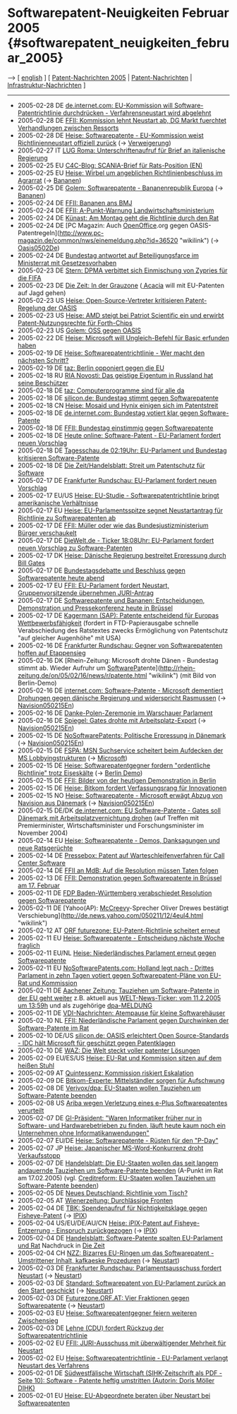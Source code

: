 # Softwarepatent-Neuigkeiten Februar 2005 {#softwarepatent_neuigkeiten_februar_2005}

\--\> \[ [ english](Swpatcnino0502En "wikilink") \] \[ [
Patent-Nachrichten 2005](Swpatcnino05De "wikilink") \| [
Patent-Nachrichten](SwpatcninoDe "wikilink") \| [
Infrastruktur-Nachrichten](FfiinewsDe "wikilink") \]

------------------------------------------------------------------------

-   2005-02-28 DE [de.internet.com: EU-Kommission will
    Software-Patentrichtlinie durchdrücken - Verfahrensneustart wird
    abgelehnt](http://de.internet.com/index.php?id=2034066 "wikilink")
-   2005-02-28 DE [ FFII: Kommission lehnt Neustart ab, DG Markt
    fuerchtet Verhandlungen zwischen Ressorts](Com050228De "wikilink")
-   2005-02-28 DE [Heise: Softwarepatente - EU-Kommission weist
    Richtlinienneustart offiziell
    zurück](http://www.heise.de/newsticker/meldung/56890 "wikilink")
    (-\> [ Verweigerung](Com050228De "wikilink"))
-   2005-02-27 IT [ LUG Roma: Unterschriftenaufruf für Brief an
    italienische Regierung](LugRomaLtr0503De "wikilink")
-   2005-02-25 EU [C4C-Blog: SCANIA-Brief für Rats-Position
    (EN)](http://europeansoftwarepatents.blogspot.com/2005/02/scania-patentability-of-computer.html#comments "wikilink")
-   2005-02-25 EU [Heise: Wirbel um angeblichen Richtlinienbeschluss im
    Agrarrat](http://www.heise.de/newsticker/meldung/56805 "wikilink")
    (-\> [ Bananen](Kuenast050224De "wikilink"))
-   2005-02-25 DE [Golem: Softwarepatente - Bananenrepublik
    Europa](http://www.golem.de/0502/36542.html "wikilink") (-\> [
    Bananen](Kuenast050224De "wikilink"))
-   2005-02-24 DE [ FFII: Bananen ans
    BMJ](BmjBananenPm050225De "wikilink")
-   2005-02-24 DE [ FFII: A-Punkt-Warnung
    Landwirtschaftsministerium](AItemWarning050224De "wikilink")
-   2005-02-24 DE [ Künast: Am Montag geht die Richtlinie durch den
    Rat](Kuenast050224De "wikilink")
-   2005-02-24 DE [PC Magazin: Auch
    [OpenOffice](OpenOffice "wikilink").org gegen
    OASIS-Patentregeln](http://www.pc-magazin.de/common/nws/einemeldung.php?id=36520 "wikilink")
    (-\> [Oasis0502De](Oasis0502De "wikilink"))
-   2005-02-24 DE [Bundestag antwortet auf Beteiligungsfarce im
    Ministerrat mit
    Gesetzesvorhaben](http://www.bundestag.de/bic/hib/2005/2005_056/02.html "wikilink")
-   2005-02-23 DE [Stern: DPMA verbittet sich Einmischung von Zypries
    für die
    FIFA](http://www.stern.de/sport-motor/fussball/?id=536822&nv=cp_L1_rt_al "wikilink")
-   2005-02-23 DE [Die Zeit: In der
    Grauzone](http://www.zeit.de/2005/09/Patentj_8ager_neu "wikilink")
    ([ Acacia](AcaciaEn "wikilink") will mit EU-Patenten auf Jagd gehen)
-   2005-02-23 US [Heise: Open-Source-Vertreter kritisieren
    Patent-Regelung der
    OASIS](http://www.heise.de/newsticker/meldung/56741 "wikilink")
-   2005-02-23 US [Heise: AMD steigt bei Patriot Scientific ein und
    erwirbt Patent-Nutzungsrechte für
    Forth-Chips](http://www.heise.de/newsticker/meldung/56747 "wikilink")
-   2005-02-23 US [Golem: OSS gegen
    OASIS](http://www.golem.de/0502/36481.html "wikilink")
-   2005-02-22 DE [Heise: Microsoft will Ungleich-Befehl für Basic
    erfunden
    haben](http://www.heise.de/newsticker/meldung/56675 "wikilink")
-   2005-02-19 DE [Heise: Softwarepatentrichtlinie - Wer macht den
    nächsten
    Schritt?](http://www.heise.de/newsticker/meldung/56618 "wikilink")
-   2005-02-19 DE [taz: Berlin opponiert gegen die
    EU](http://www.taz.de/pt/2005/02/18/a0153.nf/text "wikilink")
-   2005-02-18 RU [RIA Novosti: Das geistige Eigentum in Russland hat
    seine
    Beschützer](http://de.rian.ru/rian/index.cfm?prd_id=567&msg_id=5427729&startrow=1&date=2005-02-18&do_alert=0 "wikilink")
-   2005-02-18 DE [taz: Computerprogramme sind für alle
    da](http://www.taz.de/pt/2005/02/19/a0178.nf/text "wikilink")
-   2005-02-18 DE [silicon.de: Bundestag stimmt gegen
    Softwarepatente](http://www.silicon.de/cpo/news-cio/detail.php?nr=19219 "wikilink")
-   2005-02-18 CN [Heise: Mosaid und Hynix einigen sich im
    Patentstreit](http://www.heise.de/newsticker/meldung/56572 "wikilink")
-   2005-02-18 DE [de.internet.com: Bundestag votiert klar gegen
    Software-Patente](http://de.internet.com/index.php?id=2033874 "wikilink")
-   2005-02-18 DE [ FFII: Bundestag einstimmig gegen
    Softwarepatente](Bundestag050218De "wikilink")
-   2005-02-18 DE [Heute online: Software-Patent - EU-Parlament fordert
    neuen
    Vorschlag](http://www.heute.de/ZDFheute/inhalt/7/0,3672,2262855,00.html "wikilink")
-   2005-02-18 DE [Tagesschau.de 02:19Uhr: EU-Parlament und Bundestag
    kritisieren
    Software-Patente](http://www.tagesschau.de/aktuell/meldungen/0,1185,OID4076200_REF1,00.htm "wikilink")
-   2005-02-18 DE [Die Zeit/Handelsblatt: Streit um Patentschutz für
    Software](http://zeus.zeit.de/hb/703097.xml "wikilink")
-   2005-02-17 DE [Frankfurter Rundschau: EU-Parlament fordert neuen
    Vorschlag](http://www.fr-aktuell.de/ressorts/computer_und_internet/netzwerk/?cnt=633471 "wikilink")
-   2005-02-17 EU/US [Heise: EU-Studie - Softwarepatentrichtlinie bringt
    amerikanische
    Verhältnisse](http://www.heise.de/newsticker/meldung/56493 "wikilink")
-   2005-02-17 EU [Heise: EU-Parlamentsspitze segnet Neustartantrag für
    Richtlinie zu Softwarepatenten
    ab](http://www.heise.de/newsticker/meldung/56502 "wikilink")
-   2005-02-17 DE [ FFII: Müller oder wie das Bundesjustizministerium
    Bürger verschaukelt](LtrBmjAmueller0502De "wikilink")
-   2005-02-17 DE [DieWelt.de - Ticker 18:08Uhr: EU-Parlament fordert
    neuen Vorschlag zu
    Software-Patenten](http://www.welt.de/z/newsticker/message.php?channel=wir=&suche=&nid=288759 "wikilink")
-   2005-02-17 DK [Heise: Dänische Regierung bestreitet Erpressung durch
    Bill Gates](http://www.heise.de/newsticker/meldung/56516 "wikilink")
-   2005-02-17 DE [ Bundestagsdebatte und Beschluss gegen
    Softwarepatente heute abend](Bundestag050217De "wikilink")
-   2005-02-17 EU [ FFII: EU-Parlament fordert Neustart,
    Gruppenvorsitzende übernehmen
    JURI-Antrag](Restart050217De "wikilink")
-   2005-02-17 DE [ Softwarepatente und Bananen: Entscheidungen,
    Demonstration und Pressekonferenz heute in
    Brüssel](Demo050217De "wikilink")
-   2005-02-17 DE [Kagermann (SAP): Patente entscheidend für Europas
    Wettbewerbsfähigkeit](http://swpat.ffii.org/papiere/kagermann050217/ "wikilink")
    (fordert in FTD-Papierausgabe schnelle Verabschiedung des Ratstextes
    zwecks Ermöglichung von Patentschutz \"auf gleicher Augenhöhe\" mit
    USA)
-   2005-02-16 DE [Frankfurter Rundschau: Gegner von Softwarepatenten
    hoffen auf
    Etappensieg](http://www.fr-aktuell.de/ressorts/computer_und_internet/netzwerk/?cnt=632930 "wikilink")
-   2005-02-16 DK [Rhein-Zeitung: Microsoft drohte Dänen - Bundestag
    stimmt ab. Wieder Aufruhr um
    [SoftwarePa](SoftwarePa "wikilink")­tente](http://rhein-zeitung.de/on/05/02/16/news/r/patente.html "wikilink")
    (mit Bild von Berlin-Demo)
-   2005-02-16 DE [internet.com: Software-Patente - Microsoft dementiert
    Drohungen gegen dänische Regierung und widerspricht
    Rasmussen](http://de.internet.com/index.php?id=2033819 "wikilink")
    (-\> [Navision050215En](Navision050215En "wikilink"))
-   2005-02-16 DE [ Danke-Polen-Zeremonie im Warschauer
    Parlament](Sejm050216De "wikilink")
-   2005-02-16 DE [Spiegel: Gates drohte mit
    Arbeitsplatz-Export](http://www.spiegel.de/wirtschaft/0,1518,341905,00.html "wikilink")
    (-\> [Navision050215En](Navision050215En "wikilink"))
-   2005-02-15 DE [NoSoftwarePatents: Politische Erpressung in
    Dänemark](http://www.nosoftwarepatents.com/phpBB2/viewtopic.php?t=364 "wikilink")
    (-\> [Navision050215En](Navision050215En "wikilink"))
-   2005-02-15 DE [FSPA: MSN Suchservice scheitert beim Aufdecken der MS
    Lobbyingstrukturen](http://www.pro-linux.de/news/2005/7820.html "wikilink")
    (-\> [ Microsoft](SwpatmicrosoftDe "wikilink"))
-   2005-02-15 DE [Heise: Softwarepatentgegner fordern \"ordentliche
    Richtlinie\" trotz
    Eiseskälte](http://www.heise.de/newsticker/meldung/56422 "wikilink")
    (-\> [ Berlin Demo](DemoBerlin050215De "wikilink"))
-   2005-02-15 DE [ FFII: Bilder von der heutigen Demonstration in
    Berlin](DemoBerlin050215De "wikilink")
-   2005-02-15 DE [Heise: Bitkom fordert Verfassungsrang für
    Innovationen
    ](http://www.heise.de/newsticker/meldung/56394 "wikilink")
-   2005-02-15 NO [Heise: Softwarepatente - Microsoft erwägt Abzug von
    Navision aus
    Dänemark](http://www.heise.de/newsticker/meldung/56387 "wikilink")
    (-\> [Navision050215En](Navision050215En "wikilink"))
-   2005-02-15 DE/DK [de.internet.com: EU Software-Patente - Gates soll
    Dänemark mit Arbeitsplatzvernichtung
    drohen](http://de.internet.com/index.php?id=2033781 "wikilink") (auf
    Treffen mit Premierminister, Wirtschaftsminister und
    Forschungsminister im November 2004)
-   2005-02-14 EU [Heise: Softwarepatente - Demos, Danksagungen und neue
    Ratsgerüchte](http://www.heise.de/newsticker/meldung/56370 "wikilink")
-   2005-02-14 DE [Pressebox: Patent auf Warteschleifenverfahren für
    Call Center
    Software](http://www.pressebox.de/index.php?boxid=30639&sid=searchengine_sid "wikilink")
-   2005-02-14 DE [ FFII an MdB: Auf die Resolution müssen Taten
    folgen](LtrFfiiMdb0502De "wikilink")
-   2005-02-13 DE [ FFII: Demonstration gegen Softwarepatente in Brüssel
    am 17. Februar](DemoBrussels050217De "wikilink")
-   2005-02-11 DE [ FDP Baden-Württemberg verabschiedet Resolution gegen
    Softwarepatente](Fdp050213De "wikilink")
-   2005-02-11 DE [Yahoo(AP): [McCreevy](McCreevy "wikilink")-Sprecher
    Oliver Drewes bestätigt
    Verschiebung](http://de.news.yahoo.com/050211/12/4eul4.html "wikilink")
-   2005-02-12 AT [ORF futurezone: EU-Patent-Richtlinie scheitert
    erneut](http://futurezone.orf.at/futurezone.orf?read=detail&id=261735 "wikilink")
-   2005-02-11 EU [Heise: Softwarepatente - Entscheidung nächste Woche
    fraglich](http://www.heise.de/newsticker/meldung/56316 "wikilink")
-   2005-02-11 EU/NL [Heise: Niederländisches Parlament erneut gegen
    Softwarepatente](http://www.heise.de/newsticker/meldung/56293 "wikilink")
-   2005-02-11 EU [NoSoftwarePatents.com: Holland legt nach - Drittes
    Parlament in zehn Tagen votiert gegen Softwarepatent-Pläne von
    EU-Rat und
    Kommission](http://www.nosoftwarepatents.com/phpBB2/viewtopic.php?t=346 "wikilink")
-   2005-02-11 DE [Aachener Zeitung: Tauziehen um Software-Patente in
    der EU geht
    weiter](http://www.aachener-zeitung.de/sixcms/detail.php?id=450242&_wo=Sport:Aktuell&_wobild=menue_sport.gif&template=az_detail_standard_dpa "wikilink")
    z.B. aktuell aus [WELT-News-Ticker: vom 11.2.2005 um
    13:59h](http://www.welt.de/z/newsticker/ticker.php?channel=wir "wikilink")
    und als zugehörige
    [dpa-MELDUNG](http://www.welt.de/z/newsticker/message.php?channel=wir==&nid=285558 "wikilink")
-   2005-02-11 DE [VDI-Nachrichten: Atempause für kleine
    Softwarehäuser](http://www.vdi-nachrichten.com/vdi_nachrichten/aktuelle_ausgabe/akt_ausg_detail.asp?source=rubrik&cat=3&id=20817 "wikilink")
-   2005-02-10 NL [ FFII: Niederländische Parlament gegen Durchwinken
    der Software-Patente im Rat](NlVot050210De "wikilink")
-   2005-02-10 DE/US [silicon.de: OASIS erleichtert Open
    Source-Standards - IDC hält Microsoft für geschützt gegen
    Patentklagen](http://www.silicon.de/cpo/news-busisoft/detail.php?nr=19017 "wikilink")
-   2005-02-10 DE [WAZ: Die Welt steckt voller patenter
    Lösungen](http://www.waz.de/waz/waz.dortmund.volltext.php?kennung=on5wazLOKStaDortmund38419&zulieferer=waz&kategorie=LOK&rubrik=Stadt®ion=Dortmund=WAZ&dbserver=1 "wikilink")
-   2005-02-09 EU/ES/US [Heise: EU-Rat und Kommission sitzen auf dem
    heißen
    Stuhl](http://www.heise.de/newsticker/meldung/56195 "wikilink")
-   2005-02-09 AT [Quintessenz: Kommission riskiert
    Eskalation](http://www.quintessenz.org/cgi-bin/index?id=000100003168 "wikilink")
-   2005-02-09 DE [Bitkom-Experte: Mittelständler sorgen für
    Aufschwung](http://www.spiegel.de/unispiegel/jobundberuf/0,1518,338446,00.html "wikilink")
-   2005-02-08 DE [Verivox/dpa: EU-Staaten wollen Tauziehen um
    Software-Patente
    beenden](http://www.verivox.de/news/ArticleDetails.asp?aid=9036 "wikilink")
-   2005-02-08 US [Ariba wegen Verletzung eines e-Plus Softwarepatentes
    verurteilt](http://www.stock-world.de/news/article.m?news_id=1084288 "wikilink")
-   2005-02-07 DE [GI-Präsident: \"Waren Informatiker früher nur in
    Software- und Hardwarebetrieben zu finden, läuft heute kaum noch ein
    Unternehmen ohne
    Informatikanwendungen\"](http://www.heise.de/newsticker/meldung/56098 "wikilink")
-   2005-02-07 EU/DE [Heise: Softwarepatente - Rüsten für den
    \"P-Day\"](http://www.heise.de/newsticker/meldung/56107 "wikilink")
-   2005-02-07 JP [Heise: Japanischer MS-Word-Konkurrenz droht
    Verkaufsstopp](http://www.heise.de/newsticker/meldung/56108 "wikilink")
-   2005-02-07 DE [Handelsblatt: Die EU-Staaten wollen das seit langem
    andauernde Tauziehen um Software-Patente
    beenden](http://www.handelsblatt.com/pshb/fn/relhbi/sfn/buildhbi/cn/GoArt!200104,204016,856237/SH/0/depot/0 "wikilink")
    (A-Punkt im Rat am 17.02.2005) (vgl. [Creditreform: EU-Staaten
    wollen Tauziehen um Software-Patente
    beenden](http://www.creditreform.de/dpa.php?art=dtl&newsid=100703 "wikilink"))
-   2005-02-05 DE [Neues Deutschland: Richtlinie vom
    Tisch?](http://www.nd-online.de/artikel.asp?AID=67026&IDC=3&DB=O2P "wikilink")
-   2005-02-05 AT [Wienerzeitung: Durchlässige
    Fronten](http://www.wienerzeitung.at/frameless/eu.htm?ID=M15&Menu=223792 "wikilink")
-   2005-02-04 DE [TBK: Spendenaufruf für Nichtigkeitsklage gegen
    Fisheye-Patent](http://www.tbk.de/spende/ "wikilink") (-\> [
    IPIX](SwxaiIpixDe "wikilink"))
-   2005-02-04 US/EU/DE/AU/CN [Heise: iPIX-Patent auf
    Fisheye-Entzerrung - Einspruch
    zurückgezogen](http://www.heise.de/newsticker/meldung/55972 "wikilink")
    (-\> [ IPIX](SwxaiIpixDe "wikilink"))
-   2005-02-04 DE [Handelsblatt: Software-Patente spalten EU-Parlament
    und
    Rat](http://www.handelsblatt.com/pshb/fn/relhbi/sfn/buildhbi/cn/GoArt!200013,200051,855377/SH/0/depot/0/ "wikilink")
    Nachdruck in [Die
    Zeit](http://zeus.zeit.de/hb/691571.xml "wikilink")
-   2005-02-04 CH [NZZ: Bizarres EU-Ringen um das Softwarepatent -
    Umstrittener Inhalt, kafkaeske
    Prozeduren](http://www.nzz.ch/2005/02/04/em/articleCKKGJ.html "wikilink")
    (-\> [ Neustart](Restart050202En "wikilink"))
-   2005-02-03 DE [Frankfurter Rundschau: Parlamentsausschuss fordert
    Neustart](http://www.fr-aktuell.de/ressorts/wirtschaft_und_boerse/wirtschaft/?cnt=626992 "wikilink")
    (-\> [ Neustart](Restart050202En "wikilink"))
-   2005-02-03 DE [Standard: Softwarepatent von EU-Parlament zurück an
    den Start
    geschickt](http://derstandard.at/?url=/?id=1939496 "wikilink") (-\>
    [ Neustart](Restart050202En "wikilink"))
-   2005-02-03 DE [Futurezone.ORF.AT: Vier Fraktionen gegen
    Softwarepatente](http://futurezone.orf.at/futurezone.orf?read=detail&id=261465&tmp=83791 "wikilink")
    (-\> [ Neustart](Restart050202En "wikilink"))
-   2005-02-03 EU [Heise: Softwarepatentgegner feiern weiteren
    Zwischensieg](http://www.heise.de/newsticker/meldung/55944 "wikilink")
-   2005-02-03 DE [ Lehne (CDU) fordert Rückzug der
    Softwarepatentrichtlinie](Lehne050203De "wikilink")
-   2005-02-02 EU [ FFII: JURI-Ausschuss mit überwältigender Mehrheit
    für Neustart](Restart050202De "wikilink")
-   2005-02-02 EU [Heise: Softwarepatentrichtlinie - EU-Parlament
    verlangt Neustart des
    Verfahrens](http://www.heise.de/newsticker/meldung/55878 "wikilink")
-   2005-02-01 DE [Südwestfälische Wirtschaft (SIHK-Zeitschrift als
    PDF - Seite 10): Software - Patente heftig umstritten (Autorin:
    Doris Möller
    DIHK)](http://www.hagen.ihk.de/Inhalte/download/ordner_presse/februar_2005/SIHK_02-05_S.1-48.pdf "wikilink")
-   2005-02-01 EU [Heise: EU-Abgeordnete beraten über Neustart bei
    Softwarepatenten](http://www.heise.de/newsticker/meldung/55813 "wikilink")
